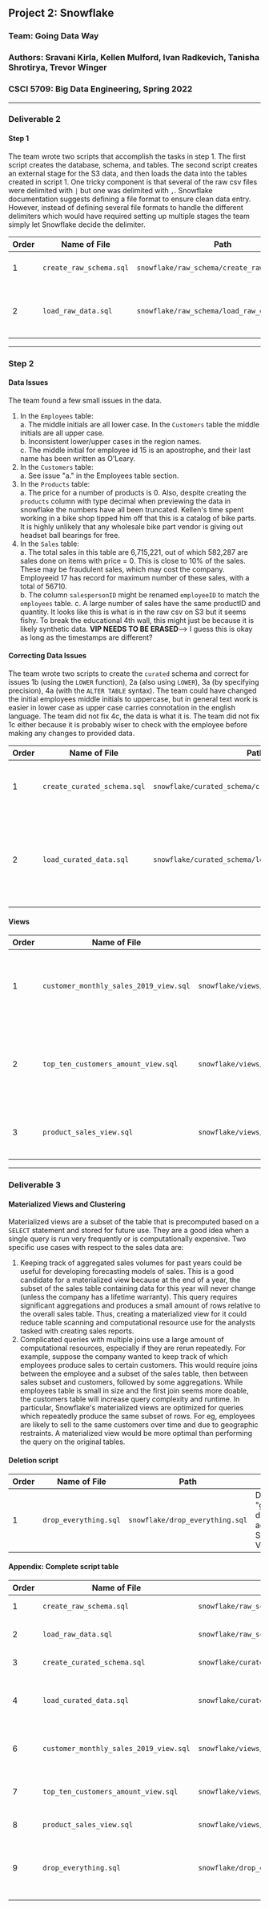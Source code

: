 
## Project 2: Snowflake
### Team: Going Data Way
### Authors: Sravani Kirla, Kellen Mulford, Ivan Radkevich, Tanisha Shrotirya, Trevor Winger
### CSCI 5709: Big Data Engineering, Spring 2022
---
### Deliverable  2
#### Step 1

The team wrote two scripts that accomplish the tasks in step 1. The first script creates the database, schema, and tables. The second script creates an external stage for the S3 data, and then loads the data into the tables created in script 1. One tricky component is that several of the raw csv files were delimited with `|` but one was delimited with `,`. Snowflake documentation suggests defining a file format to ensure clean data entry. However, instead of defining several file formats to handle the different delimiters which would have required setting up multiple stages the team simply let Snowflake decide the delimiter. 

| Order | Name of File | Path | Description |
|-------|--------------|------|-------------|
|1|`create_raw_schema.sql`|`snowflake/raw_schema/create_raw_schema.sql`|Creates DB, schema, and tables|
|2|`load_raw_data.sql`|`snowflake/raw_schema/load_raw_data.sql`|Creates external stage, loads data into DB|

---
### Step 2
#### Data Issues

The team found a few small issues in the data.

1. In the `Employees` table:    
    a. The middle initials are all lower case. In the `Customers` table the middle initials are all upper case.  
    b. Inconsistent lower/upper cases in the region names.  
    c. The middle initial for employee id 15 is an apostrophe, and their last name has been written as O'Leary.  
2. In the `Customers` table:        
    a. See issue "a." in the Employees table section.   
3. In the `Products` table:     
    a. The price for a number of products is 0. Also, despite creating the `products` column with type decimal when previewing the data in snowflake the numbers have all been truncated. Kellen's time spent working in a bike shop tipped him off that this is a catalog of bike parts. It is highly unlikely that any wholesale bike part vendor is giving out headset ball bearings for free.    
5. In the `Sales` table:    
    a. The total sales in this table are 6,715,221, out of which 582,287 are sales done on items with price = 0. This is close to 10% of the sales. These may be fraudulent sales, which may cost the company. Employeeid 17 has record for maximum number of these sales, with a total of 56710.    
    b. The column `salespersonID` might be renamed `employeeID` to match the `employees` table. 
    c.  A large number of sales have the same productID and quantity. It looks like this is what is in the raw csv on S3 but it seems fishy. To break the educational 4th wall, this might just be because it is likely synthetic data. **VIP NEEDS TO BE ERASED**--> I guess this is okay as long as the timestamps are different? 

#### Correcting Data Issues

The team wrote two scripts to create the `curated` schema and correct for issues 1b (using the `LOWER` function), 2a (also using `LOWER`), 3a (by specifying precision), 4a (with the `ALTER TABLE` syntax). The team could have changed the initial employees middle initials to uppercase, but in general text work is easier in lower case as upper case carries connotation in the english language. The team did not fix 4c, the data is what it is. The team did not fix 1c either because it is probably wiser to check with the employee before making any changes to provided data.

| Order | Name of File | Path | Description |
|-------|--------------|------|-------------|
|1|`create_curated_schema.sql`|`snowflake/curated_schema/create_curated_schema.sql`|Creates DB, schema, and corrected tables|
|2|`load_curated_data.sql`|`snowflake/curated_schema/load_curated_data.sql`|Creates external stage, loads data into DB, also fixes case issue and column name parity|

#### Views

| Order | Name of File | Path | Description |
|-------|--------------|------|-------------|
|1|`customer_monthly_sales_2019_view.sql`|`snowflake/views/customer_monthly_sales_2019_view.sql`|Displays purchase amounts for each customer by month in 2019|
|2|`top_ten_customers_amount_view.sql`|`snowflake/views/top_ten_customers_amount_view.sql`|Displays top 10 customers with highest lifetime purchase amounts|
|3|`product_sales_view.sql`|`snowflake/views/product_sales_view.sql`|Displays information for indidividual sales|

---
### Deliverable 3

#### Materialized Views and Clustering

Materialized views are a subset of the table that is precomputed based on a `SELECT` statement and stored for future use. They are a good idea when a single query is run very frequently or is computationally expensive. Two specific use cases with respect to the sales data are:

1. Keeping track of aggregated sales volumes for past years could be useful for developing forecasting models of sales. This is a good candidate for a materialized view because at the end of a year, the subset of the sales table containing data for this year will never change (unless the company has a lifetime warranty). This query requires significant aggregations and produces a small amount of rows relative to the overall sales table. Thus, creating a materialized view for it could reduce table scanning and computational resource use for the analysts tasked with creating sales reports.
2. Complicated queries with multiple joins use a large amount of computational resources, especially if they are rerun repeatedly. For example, suppose the company wanted to keep track of which employees produce sales to certain customers. This would require joins between the employee and a subset of the sales table, then between sales subset and customers, followed by some aggregations. While employees table is small in size and the first join seems more doable, the customers table will increase query complexity and runtime. In particular, Snowflake's materialized views are optimized for queries which repeatedly produce the same subset of rows. For eg, employees are likely to sell to the same customers over time and due to geographic restraints. A materialized view would be more optimal than performing the query on the original tables.

#### Deletion script
| Order | Name of File | Path | Description |
|-------|--------------|------|-------------|
|1|`drop_everything.sql`|`snowflake/drop_everything.sql`|Drops the "goindDataWay_Sales database and all accompanying Schemas, Tables, Views etc.|

#### Appendix: Complete script table

| Order | Name of File | Path | Description |
|-------|--------------|------|-------------|
|1|`create_raw_schema.sql`|`snowflake/raw_schema/create_raw_schema.sql`|Creates DB, schema, and tables|
|2|`load_raw_data.sql`|`snowflake/raw_schema/create_raw_stage.sql`|Creates external stage, loads data into DB|
|3|`create_curated_schema.sql`|`snowflake/curated_schema/create_curated_schema.sql`|Creates DB, schema, and corrected tables|
|4|`load_curated_data.sql`|`snowflake/curated_schema/load_curated_data.sql`|Creates external stage, loads data into DB, also fixes case issue and column name parity|
|6|`customer_monthly_sales_2019_view.sql`|`snowflake/views/customer_monthly_sales_2019_view.sql`|Displays purchase amounts for each customer by month in 2019|
|7|`top_ten_customers_amount_view.sql`|`snowflake/views/top_ten_customers_amount_view.sql`|Displays top 10 customers with highest lifetime purchase amounts|
|8|`product_sales_view.sql`|`snowflake/views/product_sales_view.sql`|Displays information for indidividual sales|
|9|`drop_everything.sql`|`snowflake/drop_everything.sql`|Drops the "goindDataWay_Sales database and all accompanying Schemas, Tables, Views etc.|
